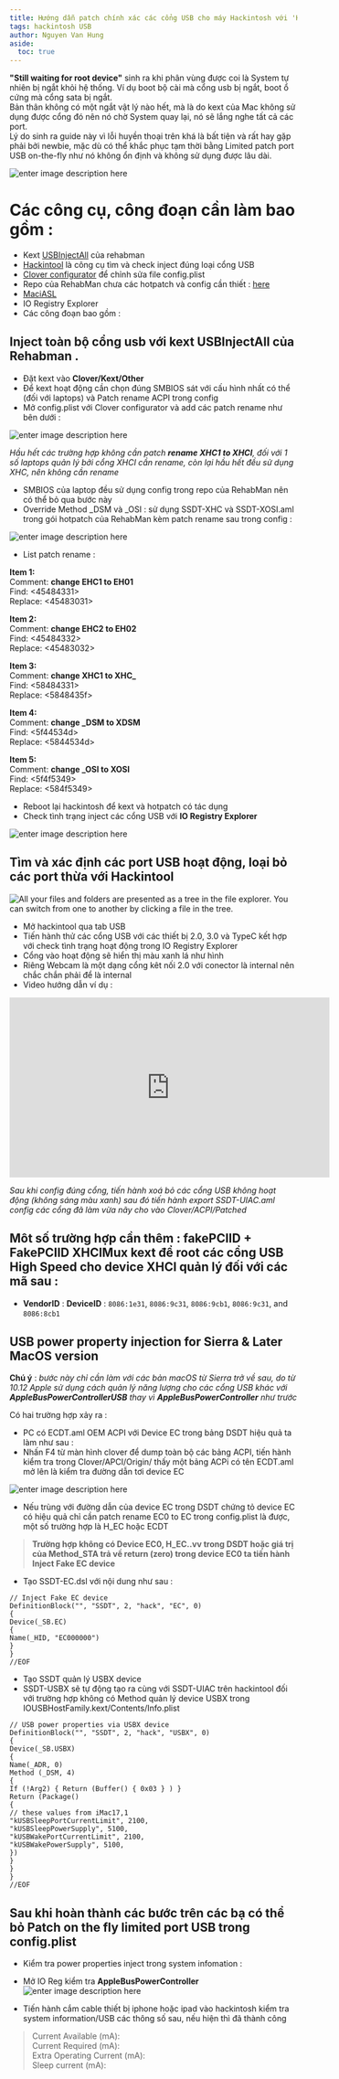 ```yaml
---
title: Hướng dẫn patch chính xác các cổng USB cho máy Hackintosh với 'Hackintool'
tags: hackintosh USB
author: Nguyen Van Hung
aside:
  toc: true
---
```



**"Still waiting for root device"** sinh ra khi phân vùng được coi là System tự nhiên bị ngắt khỏi hệ thống. Ví dụ boot bộ cài mà cổng usb bị ngắt, boot ổ cứng mà cổng sata bị ngắt.  
Bản thân không có một ngắt vật lý nào hết, mà là do kext của Mac không sử dụng được cổng đó nên nó chờ System quay lại, nó sẽ lắng nghe tất cả các port.  
 Lý do sinh ra guide này vì lỗi huyền thoại trên khá là bất tiện và rất hay gặp phải bởi newbie, mặc dù có thể khắc phục tạm thời bằng Limited patch port USB on-the-fly như nó không ổn định và không sử dụng được lâu dài. 

![enter image description here](https://upanh.vn-zoom.org/images/2019/09/11/23ol9v1.jpg)

# Các công cụ, công đoạn cần làm bao gồm :

 - Kext [USBInjectAll](https://bitbucket.org/RehabMan/os-x-usb-inject-all/downloads/) của rehabman 
 - [Hackintool](https://www.tonymacx86.com/threads/release-hackintool-v2-8-0.254559/) là công cụ tìm và check inject đúng loại cổng USB
 - [Clover configurator](https://mackie100projects.altervista.org/download-clover-configurator/) để chỉnh sửa file config.plist 
 - Repo của RehabMan chưa các hotpatch và config cần thiết : [here](https://github.com/RehabMan/OS-X-Clover-Laptop-Config)
 - [MaciASL](https://bitbucket.org/RehabMan/os-x-maciasl-patchmatic/downloads/) 
 - IO Registry Explorer
 - Các công đoạn bao gồm :

## Inject toàn bộ cổng usb với kext USBInjectAll của Rehabman .

 - Đặt kext vào **Clover/Kext/Other** 
 - Để kext hoạt động cần chọn đúng SMBIOS sát với cấu hình nhất có thể (đối với laptops) và Patch rename ACPI trong config 
 - Mở config.plist với Clover configurator và add các patch rename như bên dưới : 


![enter image description here](https://upanh.vn-zoom.org/images/2019/09/11/Screen-Shot-2019-09-11-at-9.47.13-PM.png)

*Hầu hết các trường hợp không cần patch **rename  XHC1 to XHCI**, đối với 1 số laptops quản lý bởi cổng XHCI cần rename, còn lại hầu hết đều sử dụng XHC, nên không cần rename*

 - SMBIOS của laptop đều sử dụng config trong repo của RehabMan nên có thể bỏ qua bước này
 - Override Method _DSM  và _OSI : sử dụng SSDT-XHC và SSDT-XOSI.aml trong gói hotpatch của RehabMan kèm patch rename sau trong config :
 

![enter image description here](https://upanh.vn-zoom.org/images/2019/09/11/Screen-Shot-2019-09-11-at-10.00.19-PM.png)
 - List patch rename :
 
 **Item 1:**  
Comment: **change EHC1 to EH01**  
Find: <45484331>  
Replace: <45483031>  
  
**Item 2:**  
Comment: **change EHC2 to EH02**  
Find: <45484332>  
Replace: <45483032>  
  
**Item 3:**  
Comment: **change XHC1 to XHC_**  
Find: <58484331>  
Replace: <5848435f>  
  
**Item 4:**  
Comment: **change _DSM to XDSM**  
Find: <5f44534d>  
Replace: <5844534d>  
  
**Item 5:**  
Comment: **change _OSI to XOSI**  
Find: <5f4f5349>  
Replace: <584f5349>
 - Reboot lại hackintosh để kext và hotpatch có tác dụng
 - Check tình trạng inject các cổng USB với **IO Registry Explorer**
 
 ![enter image description here](https://upanh.vn-zoom.org/images/2019/09/11/uia_exclude_ss-excludeUSR1USR2-injection.png)

## Tìm và xác định các port USB hoạt động, loại bỏ các port thừa với Hackintool

![All your files and folders are presented as a tree in the file explorer. You can switch from one to another by clicking a file in the tree.](https://upanh.vn-zoom.org/images/2019/09/11/Screen-Shot-2019-09-11-at-10.12.24-PM.png)

 - Mở hackintool qua tab USB
 - Tiến hành thử các cổng USB với các thiết bị 2.0, 3.0 và TypeC kết hợp với check tình trạng hoạt động trong IO Registry Explorer
 - Cổng vào hoạt động sẽ hiển thị màu xanh lá như hình
 - Riêng Webcam là một dạng cổng kêt nối 2.0 với conector là internal nên chắc chắn phải để là internal
 - Video hướng dẫn ví dụ :

<iframe width="560" height="315" src="https://www.youtube.com/embed/VMBlKsDp23E" frameborder="0" allow="accelerometer; autoplay; encrypted-media; gyroscope; picture-in-picture" allowfullscreen></iframe>

*Sau khi config đúng cổng, tiến hành xoá bỏ các cổng USB không hoạt động (không sáng màu xanh) sau đó tiến hành export SSDT-UIAC.aml config các cổng đã làm vừa nãy cho vào Clover/ACPI/Patched*

## Môt số trường hợp cần thêm : fakePCIID + FakePCIID XHCIMux kext để root các cổng USB High Speed cho device XHCI quản lý đối với các mã sau :  

- **VendorID** : **DeviceID** : `8086:1e31`, `8086:9c31`, `8086:9cb1`, `8086:9c31`, and `8086:8cb1`

##  USB power property injection for Sierra & Later MacOS version

**Chú ý** : *bước này chỉ cần làm với các bản macOS từ Sierra trở về sau, do từ 10.12 Apple sử dụng cách quản lý năng lượng cho các cổng USB khác với **AppleBusPowerControllerUSB** thay vì **AppleBusPowerController** như trước* 

Có hai trường hợp xảy ra : 
- PC có ECDT.aml  OEM ACPI với Device EC trong bảng DSDT hiệu quả ta làm như sau :
- Nhấn F4 từ màn hình clover để dump toàn bộ các bảng ACPI, tiến hành kiểm tra trong Clover/APCI/Origin/ thấy một bảng ACPi có tên ECDT.aml mở lên là kiểm tra đường dẫn tơi device EC

![enter image description here](https://upanh.vn-zoom.org/images/2019/09/11/Screen-Shot-2019-09-11-at-11.44.03-PM.png)

- Nếu trùng với đường dẫn của device EC trong DSDT chứng tỏ device EC có hiệu quả chỉ cần patch rename EC0 to EC trong config.plist là được, một số trường hợp là H_EC hoặc ECDT

> **Trường hợp không có Device EC0, H_EC..vv trong DSDT hoặc giá trị của Method_STA trả về return (zero) trong device EC0 ta tiến hành Inject Fake EC device**


- Tạo SSDT-EC.dsl với nội dung như sau :
```
// Inject Fake EC device
DefinitionBlock("", "SSDT", 2, "hack", "EC", 0)
{
Device(_SB.EC)
{
Name(_HID, "EC000000")
}
}
//EOF
```
- Tạo SSDT quản lý USBX device 
- SSDT-USBX sẽ tự động tạo ra cùng với SSDT-UIAC trên hackintool đối với trường hợp không có Method quản lý device USBX trong IOUSBHostFamily.kext/Contents/Info.plist
```
// USB power properties via USBX device
DefinitionBlock("", "SSDT", 2, "hack", "USBX", 0)
{
Device(_SB.USBX)
{
Name(_ADR, 0)
Method (_DSM, 4)
{
If (!Arg2) { Return (Buffer() { 0x03 } ) }
Return (Package()
{
// these values from iMac17,1
"kUSBSleepPortCurrentLimit", 2100,
"kUSBSleepPowerSupply", 5100,
"kUSBWakePortCurrentLimit", 2100,
"kUSBWakePowerSupply", 5100,
})
}
}
}
//EOF
```

## Sau khi hoàn thành các bước trên các bạ có thể bỏ Patch on the fly limited port USB trong config.plist 

- Kiểm tra power properties inject trong system infomation :
- Mở IO Reg kiểm tra **AppleBusPowerController**
![enter image description here](https://upanh.vn-zoom.org/images/2019/09/12/Screen-Shot-2019-09-12-at-10.57.28-PM.png)

- Tiến hành cắm cable thiết bị iphone hoặc ipad vào hackintosh kiểm tra system information/USB các thông số sau, nếu hiện thì đã thành công

>    Current Available (mA):      
>    Current Required (mA):    
>    Extra Operating Current (mA):    
>    Sleep current (mA):
